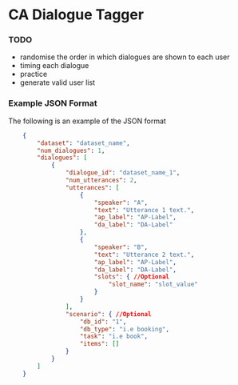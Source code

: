# CA Dialogue Tagger
### TODO
- randomise the order in which dialogues are shown to each user
- timing each dialogue
- practice
- generate valid user list
### Example JSON Format
The following is an example of the JSON format
```json
    {
        "dataset": "dataset_name",
        "num_dialogues": 1,
        "dialogues": [
            {
                "dialogue_id": "dataset_name_1",
                "num_utterances": 2,
                "utterances": [
                    {
                        "speaker": "A",
                        "text": "Utterance 1 text.",
                        "ap_label": "AP-Label",
                        "da_label": "DA-Label"
                    },
                    {
                        "speaker": "B",
                        "text": "Utterance 2 text.",
                        "ap_label": "AP-Label",
                        "da_label": "DA-Label",
                        "slots": { //Optional
                            "slot_name": "slot_value"
                        }
                    }
                ],
                "scenario": { //Optional
                    "db_id": "1",
                    "db_type": "i.e booking",
                    "task": "i.e book",
                    "items": []
                }
            }
        ]
    }
```
